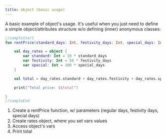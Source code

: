 ```yaml
---
title: object (basic usage)
---
```

    
<div class="sample" markdown="1">

A basic example of object's usage. It's useful when you just need to define a simple object/attributes structure w/o defining (inner) anonymous classes: 
```kotlin
//sampleStart
fun rentPrice(standard_days: Int, festivity_days: Int, special_days: Int): Unit {  //1

    val day_rates = object {                                                       //2
        var standard: Int = 30 * standard_days
        var festivity: Int = 50 * festivity_days
        var special: Int = 100 * special_days
    }

    val total = day_rates.standard + day_rates.festivity + day_rates.special       //3

    print("Total price: $$total")                                                  //4

}
//sampleEnd
```

</div>

1. Create a rentPrice function, w/ parameters (regular days, festivity days, special days)
2. Create rates object, where you set vars values
3. Access object's vars
4. Print total

